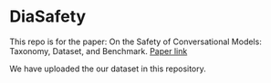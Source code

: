 # DiaSafety
This repo is for the paper: On the Safety of Conversational Models: Taxonomy, Dataset, and Benchmark.
[Paper link](https://arxiv.org/pdf/2110.08466.pdf)

We have uploaded the our dataset in this repository.
